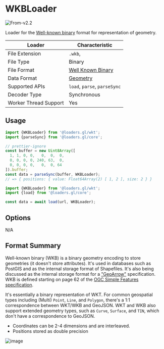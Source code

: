 # WKBLoader

<p class="badges">
  <img src="https://img.shields.io/badge/From-v2.2-blue.svg?style=flat-square" alt="From-v2.2" />
</p>

Loader for the [Well-known binary][wkb] format for representation of geometry.

[wkb]: https://en.wikipedia.org/wiki/Well-known_text_representation_of_geometry#Well-known_binary

| Loader                | Characteristic                                |
| --------------------- | --------------------------------------------- |
| File Extension        | `.wkb`,                                       |
| File Type             | Binary                                        |
| File Format           | [Well Known Binary][wkb]                      |
| Data Format           | [Geometry](/docs/specifications/category-gis) |
| Supported APIs        | `load`, `parse`, `parseSync`                  |
| Decoder Type          | Synchronous                                   |
| Worker Thread Support | Yes                                           |

## Usage

```typescript
import {WKBLoader} from '@loaders.gl/wkt';
import {parseSync} from '@loaders.gl/core';

// prettier-ignore
const buffer = new Uint8Array([
  1, 1, 0, 0,   0,  0,  0,
  0, 0, 0, 0, 240, 63,  0,
  0, 0, 0, 0,   0,  0, 64
]).buffer;
const data = parseSync(buffer, WKBLoader);
// => { positions: { value: Float64Array(2) [ 1, 2 ], size: 2 } }
```

```typescript
import {WKBLoader} from '@loaders.gl/wkt';
import {load} from '@loaders.gl/core';

const data = await load(url, WKBLoader);
```

## Options

N/A

## Format Summary

Well-known binary (WKB) is a binary geometry encoding to store geometries (it
doesn't store attributes). It's used in databases such as PostGIS and as the
internal storage format of Shapefiles. It's also being discussed as the internal
storage format for a ["GeoArrow"](https://github.com/geopandas/geo-arrow-spec)
specification. WKB is defined starting on page 62 of the [OGC Simple Features
specification](http://portal.opengeospatial.org/files/?artifact_id=25355).

It's essentially a binary representation of WKT. For common geospatial types
including (Multi) `Point`, `Line`, and `Polygon`, there's a 1:1 correspondence
between WKT/WKB and GeoJSON. WKT and WKB also support extended geometry types,
such as `Curve`, `Surface`, and `TIN`, which don't have a correspondence to
GeoJSON.

- Coordinates can be 2-4 dimensions and are interleaved.
- Positions stored as double precision

![image](https://user-images.githubusercontent.com/15164633/83707157-90413b80-a5d6-11ea-921c-b04208942e79.png)
